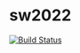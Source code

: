 # sw2022
 
[![Build Status](https://app.travis-ci.com/Jilvo/sw2022.svg?branch=main)](https://app.travis-ci.com/Jilvo/sw2022)
